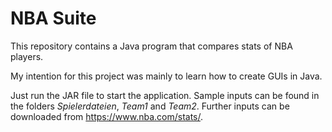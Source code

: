 # NBA Suite

This repository contains a Java program that compares stats of NBA players.  

My intention for this project was mainly to learn how to create GUIs in Java.

Just run the JAR file to start the application. Sample inputs can be found in the folders *Spielerdateien*, *Team1* and *Team2*.
Further inputs can be downloaded from https://www.nba.com/stats/.
